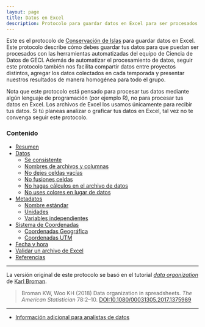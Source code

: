 ```yaml
---
layout: page
title: Datos en Excel
description: Protocolo para guardar datos en Excel para ser procesados por el equipo de Ciencia de Datos de GECI
---
```


Este es el protocolo de [Conservación de Islas](https://islas.org.mx) para guardar datos en Excel. Este protocolo describe cómo debes guardar tus datos para que puedan ser procesados con las herramientas automatizadas del equipo de Ciencia de Datos de GECI. Además de automatizar el procesamiento de datos, seguir este protocolo también nos facilita compartir datos entre proyectos distintos, agregar los datos colectados en cada temporada y presentar nuestros resultados de manera homogénea para todo el grupo.

Nota que este protocolo está pensado para procesar tus datos mediante algún lenguaje de programación (por ejemplo R), no para procesar tus datos en Excel. Los archivos de Excel los usamos únicamente para recibir tus datos. Si tú planeas analizar o graficar tus datos en Excel, tal vez no te convenga seguir este protocolo.

### Contenido

- [Resumen](protocolo/resumen.html)
- [Datos](protocolo/datos.html)
    - [Se consistente](protocolo/consistencia.html)
    - [Nombres de archivos y columnas](protocolo/nomenclatura.html)
    - [No dejes celdas vacías](protocolo/celdas_vacias.html)
    - [No fusiones celdas](protocolo/fusionar_celdas.html)
    - [No hagas cálculos en el archivo de datos](protocolo/sin_calculos.html)
    - [No uses colores en lugar de datos](protocolo/sin_colores.md)
- [Metadatos](protocolo/metadatos.html)
    - [Nombre estándar](protocolo/standard_name.html)
    - [Unidades](protocolo/units.html)
    - [Variables independientes](protocolo/axis.html)
- [Sistema de Coordenadas](protocolo/coordenadas.html)
    - [Coordenadas Geográfica](protocolo/geograficas.html)
    - [Coordenadas UTM](protocolo/utm.html)
- [Fecha y hora](protocolo/tiempo.html)
- [Validar un archivo de Excel](protocolo/validacion.html)
- [Referencias](protocolo/referencias.html)

---

La versión original de este protocolo se basó en el tutorial [_data organization_](http://kbroman.org/dataorg) de [Karl Broman](http://kbroman.org).

> Broman KW, Woo KH (2018) Data organization in spreadsheets.
> _The American Statistician_ 78:2&ndash;10.
> [DOI:10.1080/00031305.2017.1375989](https://doi.org/10.1080/00031305.2017.1375989)

---

- [Información adicional para analistas de datos](../protocolo_avanzado/)
